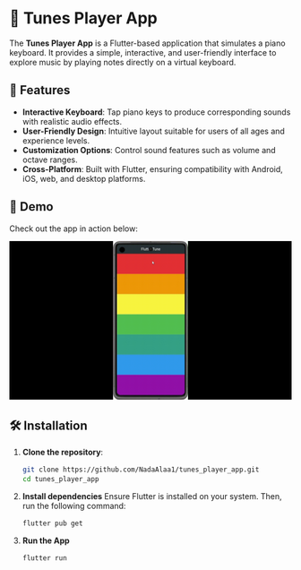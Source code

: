 # 🎵 Tunes Player App

The **Tunes Player App** is a Flutter-based application that simulates a piano keyboard. It provides a simple, interactive, and user-friendly interface to explore music by playing notes directly on a virtual keyboard.

## 🚀 Features

- **Interactive Keyboard**: Tap piano keys to produce corresponding sounds with realistic audio effects.
- **User-Friendly Design**: Intuitive layout suitable for users of all ages and experience levels.
- **Customization Options**: Control sound features such as volume and octave ranges.
- **Cross-Platform**: Built with Flutter, ensuring compatibility with Android, iOS, web, and desktop platforms.

## 🎥 Demo

Check out the app in action below:

![Tunes Player Demo](assets/demo.gif)

## 🛠️ Installation

1. **Clone the repository**:
   ```bash
   git clone https://github.com/NadaAlaa1/tunes_player_app.git
   cd tunes_player_app

2. **Install dependencies** Ensure Flutter is installed on your system. Then, run the following command:
   ```bash
   flutter pub get

3. **Run the App**
   ```bash
   flutter run

